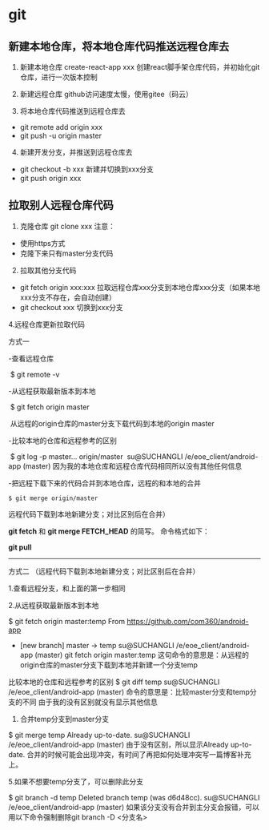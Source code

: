 # git

## 新建本地仓库，将本地仓库代码推送远程仓库去
1. 新建本地仓库
    create-react-app xxx
    创建react脚手架仓库代码，并初始化git仓库，进行一次版本控制

2. 新建远程仓库
    github访问速度太慢，使用gitee（码云）

3. 将本地仓库代码推送到远程仓库去
- git remote add origin xxx
- git push -u origin master

4. 新建开发分支，并推送到远程仓库去
- git checkout -b xxx  新建并切换到xxx分支
- git push origin xxx

## 拉取别人远程仓库代码
1. 克隆仓库
git clone xxx
注意：
- 使用https方式
- 克隆下来只有master分支代码

2. 拉取其他分支代码
- git fetch  origin xxx:xxx 拉取远程仓库xxx分支到本地仓库xxx分支（如果本地xxx分支不存在，会自动创建）
- git checkout xxx 切换到xxx分支

4.远程仓库更新拉取代码

方式一

-查看远程仓库

​	$ git remote -v

-从远程获取最新版本到本地

​	$ git fetch origin master 

​		从远程的origin仓库的master分支下载代码到本地的origin master

-比较本地的仓库和远程参考的区别

​	$ git log -p master… origin/master
​		su@SUCHANGLI /e/eoe_client/android-app (master)
​		因为我的本地仓库和远程仓库代码相同所以没有其他任何信息

-把远程下载下来的代码合并到本地仓库，远程的和本地的合并

 	$ git merge origin/master

远程代码下载到本地新建分支；对比区别后在合并）



 **git fetch** 和 **git merge FETCH_HEAD** 的简写。 命令格式如下：

**git pull**

****

方式二 （远程代码下载到本地新建分支；对比区别后在合并）

1.查看远程分支，和上面的第一步相同

2.从远程获取最新版本到本地

$ git fetch origin master:temp
From https://github.com/com360/android-app

- [new branch] master -> temp
  su@SUCHANGLI /e/eoe_client/android-app (master)
  git fetch origin master:temp 这句命令的意思是：从远程的origin仓库的master分支下载到本地并新建一个分支temp

比较本地的仓库和远程参考的区别
$ git diff temp
su@SUCHANGLI /e/eoe_client/android-app (master)
命令的意思是：比较master分支和temp分支的不同
由于我的没有区别就没有显示其他信息

1. 合并temp分支到master分支

$ git merge temp
Already up-to-date.
su@SUCHANGLI /e/eoe_client/android-app (master)
由于没有区别，所以显示Already up-to-date.
合并的时候可能会出现冲突，有时间了再把如何处理冲突写一篇博客补充上。

5.如果不想要temp分支了，可以删除此分支

$ git branch -d temp
Deleted branch temp (was d6d48cc).
su@SUCHANGLI /e/eoe_client/android-app (master)
如果该分支没有合并到主分支会报错，可以用以下命令强制删除git branch -D <分支名>

